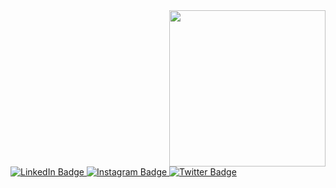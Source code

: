 <div id="header" align="right">
  <img src="https://media.giphy.com/media/v1.Y2lkPTc5MGI3NjExOG52dnczc2w4dDM3cjF2ZDEzNzZ3OXQxbHRpcTAyeHduZGJqaDRvNiZlcD12MV9pbnRlcm5hbF9naWZfYnlfaWQmY3Q9Zw/DvgF3HslGrfcZ7I0pQ/giphy.gif" width="250"/>
</div>
<div id="badges">
  <a href="[in/ kunal-sharma-iitjammu](https://www.linkedin.com/in/%20kunal-sharma-iitjammu)">
    <img src="https://img.shields.io/badge/LinkedIn-blue?style=for-the-badge&logo=linkedin&logoColor=white" alt="LinkedIn Badge"/>
  </a>
  <a href="your-youtube-URL">
    <img src="https://img.shields.io/badge/Instagram-pink?style=for-the-badge&logo=instagram&logoColor=white" alt="Instagram Badge"/>
  </a>
  <a href="your-twitter-URL">
    <img src="https://img.shields.io/badge/Twitter-blue?style=for-the-badge&logo=twitter&logoColor=white" alt="Twitter Badge"/>
  </a>
</div>
